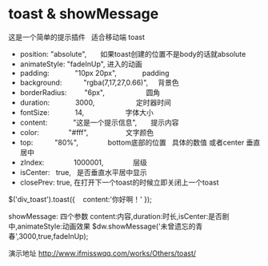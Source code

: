# toast & showMessage
这是一个简单的提示插件    适合移动端
toast
* position:  			  "absolute", 		       如果toast创建的位置不是body的话就absolute
* animateStyle:  		  "fadeInUp",				          进入的动画
* padding:              "10px 20px",              padding
* background:           "rgba(7,17,27,0.66)",     背景色
* borderRadius:         "6px",                     圆角
* duration:             3000,                     定时器时间
* fontSize:             14,                     字体大小
* content:              "这是一个提示信息",        提示内容
* color:                "#fff",                   文字颜色
* top:            	  "80%",                	bottom底部的位置    具体的数值 或者center  垂直居中
* zIndex:               1000001,                	层级
* isCenter:   		  true, 					   是否垂直水平居中显示
* closePrev: 			  true, 					在打开下一个toast的时候立即关闭上一个toast

$('div_toast').toast({
    content:'你好啊！'
});


showMessage: 四个参数 content:内容,duration:时长,isCenter:是否剧中,animateStyle:动画效果
$dw.showMessage('未曾遗忘的青春',3000,true,fadeInUp);


演示地址 http://www.ifmisswqq.com/works/Others/toast/
